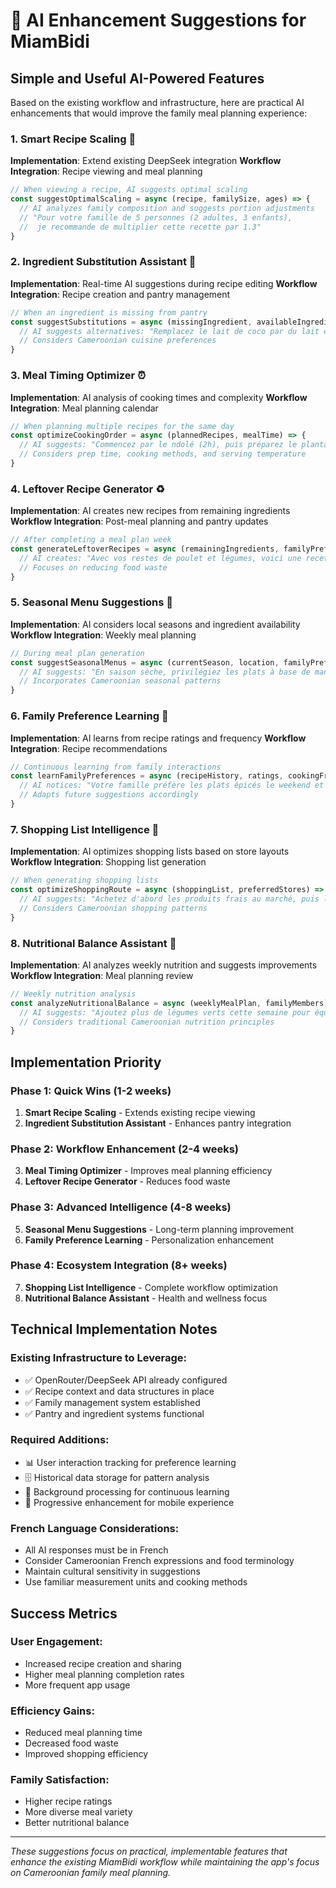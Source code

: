 # 🤖 AI Enhancement Suggestions for MiamBidi

## Simple and Useful AI-Powered Features

Based on the existing workflow and infrastructure, here are practical AI enhancements that would improve the family meal planning experience:

### 1. **Smart Recipe Scaling** 🔢
**Implementation**: Extend existing DeepSeek integration
**Workflow Integration**: Recipe viewing and meal planning
```javascript
// When viewing a recipe, AI suggests optimal scaling
const suggestOptimalScaling = async (recipe, familySize, ages) => {
  // AI analyzes family composition and suggests portion adjustments
  // "Pour votre famille de 5 personnes (2 adultes, 3 enfants), 
  //  je recommande de multiplier cette recette par 1.3"
}
```

### 2. **Ingredient Substitution Assistant** 🔄
**Implementation**: Real-time AI suggestions during recipe editing
**Workflow Integration**: Recipe creation and pantry management
```javascript
// When an ingredient is missing from pantry
const suggestSubstitutions = async (missingIngredient, availableIngredients) => {
  // AI suggests alternatives: "Remplacez le lait de coco par du lait entier + 1 cuillère d'huile"
  // Considers Cameroonian cuisine preferences
}
```

### 3. **Meal Timing Optimizer** ⏰
**Implementation**: AI analysis of cooking times and complexity
**Workflow Integration**: Meal planning calendar
```javascript
// When planning multiple recipes for the same day
const optimizeCookingOrder = async (plannedRecipes, mealTime) => {
  // AI suggests: "Commencez par le ndolé (2h), puis préparez le plantain (30min)"
  // Considers prep time, cooking methods, and serving temperature
}
```

### 4. **Leftover Recipe Generator** ♻️
**Implementation**: AI creates new recipes from remaining ingredients
**Workflow Integration**: Post-meal planning and pantry updates
```javascript
// After completing a meal plan week
const generateLeftoverRecipes = async (remainingIngredients, familyPreferences) => {
  // AI creates: "Avec vos restes de poulet et légumes, voici une recette de 'Poulet sauté camerounais'"
  // Focuses on reducing food waste
}
```

### 5. **Seasonal Menu Suggestions** 🌱
**Implementation**: AI considers local seasons and ingredient availability
**Workflow Integration**: Weekly meal planning
```javascript
// During meal plan generation
const suggestSeasonalMenus = async (currentSeason, location, familyPreferences) => {
  // AI suggests: "En saison sèche, privilégiez les plats à base de manioc et poisson fumé"
  // Incorporates Cameroonian seasonal patterns
}
```

### 6. **Family Preference Learning** 🧠
**Implementation**: AI learns from recipe ratings and frequency
**Workflow Integration**: Recipe recommendations
```javascript
// Continuous learning from family interactions
const learnFamilyPreferences = async (recipeHistory, ratings, cookingFrequency) => {
  // AI notices: "Votre famille préfère les plats épicés le weekend et plus doux en semaine"
  // Adapts future suggestions accordingly
}
```

### 7. **Shopping List Intelligence** 🛒
**Implementation**: AI optimizes shopping lists based on store layouts
**Workflow Integration**: Shopping list generation
```javascript
// When generating shopping lists
const optimizeShoppingRoute = async (shoppingList, preferredStores) => {
  // AI suggests: "Achetez d'abord les produits frais au marché, puis les conserves au supermarché"
  // Considers Cameroonian shopping patterns
}
```

### 8. **Nutritional Balance Assistant** 🥗
**Implementation**: AI analyzes weekly nutrition and suggests improvements
**Workflow Integration**: Meal planning review
```javascript
// Weekly nutrition analysis
const analyzeNutritionalBalance = async (weeklyMealPlan, familyMembers) => {
  // AI suggests: "Ajoutez plus de légumes verts cette semaine pour équilibrer les protéines"
  // Considers traditional Cameroonian nutrition principles
}
```

## Implementation Priority

### **Phase 1: Quick Wins** (1-2 weeks)
1. **Smart Recipe Scaling** - Extends existing recipe viewing
2. **Ingredient Substitution Assistant** - Enhances pantry integration

### **Phase 2: Workflow Enhancement** (2-4 weeks)
3. **Meal Timing Optimizer** - Improves meal planning efficiency
4. **Leftover Recipe Generator** - Reduces food waste

### **Phase 3: Advanced Intelligence** (4-8 weeks)
5. **Seasonal Menu Suggestions** - Long-term planning improvement
6. **Family Preference Learning** - Personalization enhancement

### **Phase 4: Ecosystem Integration** (8+ weeks)
7. **Shopping List Intelligence** - Complete workflow optimization
8. **Nutritional Balance Assistant** - Health and wellness focus

## Technical Implementation Notes

### **Existing Infrastructure to Leverage:**
- ✅ OpenRouter/DeepSeek API already configured
- ✅ Recipe context and data structures in place
- ✅ Family management system established
- ✅ Pantry and ingredient systems functional

### **Required Additions:**
- 📊 User interaction tracking for preference learning
- 🗄️ Historical data storage for pattern analysis
- 🔄 Background processing for continuous learning
- 📱 Progressive enhancement for mobile experience

### **French Language Considerations:**
- All AI responses must be in French
- Consider Cameroonian French expressions and food terminology
- Maintain cultural sensitivity in suggestions
- Use familiar measurement units and cooking methods

## Success Metrics

### **User Engagement:**
- Increased recipe creation and sharing
- Higher meal planning completion rates
- More frequent app usage

### **Efficiency Gains:**
- Reduced meal planning time
- Decreased food waste
- Improved shopping efficiency

### **Family Satisfaction:**
- Higher recipe ratings
- More diverse meal variety
- Better nutritional balance

---

*These suggestions focus on practical, implementable features that enhance the existing MiamBidi workflow while maintaining the app's focus on Cameroonian family meal planning.*
